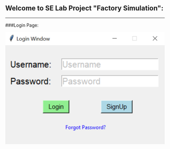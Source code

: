 ## Welcome to SE Lab Project "Factory Simulation":

---
###Login Page:

![Login Window](https://raw.githubusercontent.com/debroglie27/tensorEnv/main/Tkinter_prac/Projects/SE_Lab_Project9/FrontEnd_Images/Login.png)
